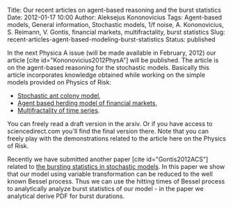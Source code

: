 Title: Our recent articles on agent-based reasoning and the burst statistics
Date: 2012-01-17 10:00
Author: Aleksejus Kononovicius
Tags: Agent-based models, General information, Stochastic models, 1/f noise, A. Kononovicius, S. Reimann, V. Gontis, financial markets, multifractality, burst statistics
Slug: recent-articles-agent-based-modeling-burst-statistics
Status: published

In the next Physica A
issue (will be made available in February, 2012) our article \[cite
id="Kononovicius2012PhysA"\] will be published. The article is on the
agent-based reasoning for the stochastic models. Basically this article
incorporates knowledge obtained while working on the simple models
provided on Physics of Risk:<!--more-->

-   [Stochastic ant colony model](/stochastic-ant-colony-model),
-   [Agent based herding model of financial markets](/agent-based-herding-model-financial-markets),
-   [Multifractality of time series](/multifractality-time-series).

You can freely read a draft version in the arxiv. Or if you have access
to sciencedirect.com you'll find the final version there. Note that you
can freely play with the demonstrations related to the article here on
the Physics of Risk.

Recently we have submitted another paper \[cite id="Gontis2012ACS"\]
related to [the bursting statistics in stochastic
models](/brust-statistics-non-linear-stochastic-models "Brust statistics in non-linear stochastic models").
In this paper we show that our model using variable transformation can
be reduced to the well known Bessel process. Thus we can use the hitting
times of Bessel process to analytically analyze burst statistics of our
model - in the paper we analytical derive PDF for burst
durations.
